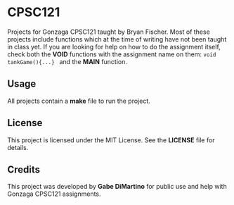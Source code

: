 # CPSC121

Projects for Gonzaga CPSC121 taught by Bryan Fischer. Most of these projects include functions which at the time of writing have not been taught in class yet. If you are looking for help on how to do the assignment itself, check both the **VOID** functions with the assignment name on them: `void tankGame(){...} ` and the **MAIN** function.

## Usage

All projects contain a **make** file to run the project.

## License

This project is licensed under the MIT License. See the **LICENSE** file for details.

## Credits

This project was developed by **Gabe DiMartino** for public use and help with Gonzaga CPSC121 assignments.
